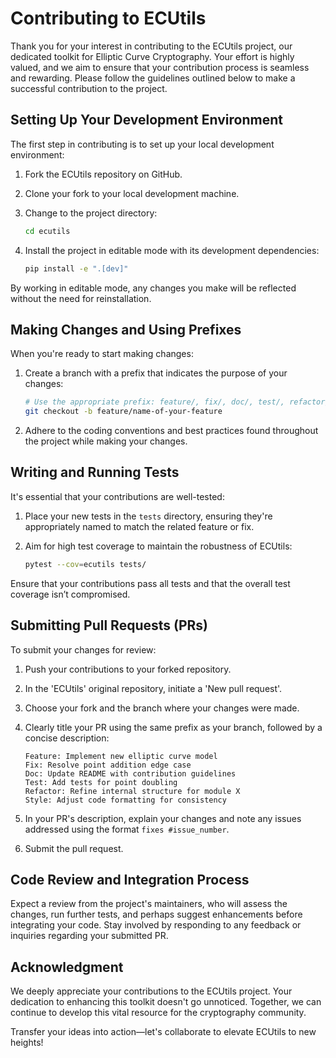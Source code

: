 # Contributing to ECUtils

Thank you for your interest in contributing to the ECUtils project, our dedicated toolkit for Elliptic Curve Cryptography. Your effort is highly valued, and we aim to ensure that your contribution process is seamless and rewarding. Please follow the guidelines outlined below to make a successful contribution to the project.

## Setting Up Your Development Environment

The first step in contributing is to set up your local development environment:

1. Fork the ECUtils repository on GitHub.
2. Clone your fork to your local development machine.
3. Change to the project directory:

   ```bash
   cd ecutils
   ```

4. Install the project in editable mode with its development dependencies:

   ```bash
   pip install -e ".[dev]"
   ```

By working in editable mode, any changes you make will be reflected without the need for reinstallation.

## Making Changes and Using Prefixes

When you're ready to start making changes:

1. Create a branch with a prefix that indicates the purpose of your changes:

   ```bash
   # Use the appropriate prefix: feature/, fix/, doc/, test/, refactor/, or style/
   git checkout -b feature/name-of-your-feature
   ```

2. Adhere to the coding conventions and best practices found throughout the project while making your changes.

## Writing and Running Tests

It's essential that your contributions are well-tested:

1. Place your new tests in the `tests` directory, ensuring they're appropriately named to match the related feature or fix.

2. Aim for high test coverage to maintain the robustness of ECUtils:

   ```bash
   pytest --cov=ecutils tests/
   ```

Ensure that your contributions pass all tests and that the overall test coverage isn’t compromised.

## Submitting Pull Requests (PRs)

To submit your changes for review:

1. Push your contributions to your forked repository.
2. In the 'ECUtils' original repository, initiate a 'New pull request'.
3. Choose your fork and the branch where your changes were made.
4. Clearly title your PR using the same prefix as your branch, followed by a concise description:

   ```plaintext
   Feature: Implement new elliptic curve model
   Fix: Resolve point addition edge case
   Doc: Update README with contribution guidelines
   Test: Add tests for point doubling
   Refactor: Refine internal structure for module X
   Style: Adjust code formatting for consistency
   ```

5. In your PR's description, explain your changes and note any issues addressed using the format `fixes #issue_number`.
6. Submit the pull request.

## Code Review and Integration Process

Expect a review from the project's maintainers, who will assess the changes, run further tests, and perhaps suggest enhancements before integrating your code. Stay involved by responding to any feedback or inquiries regarding your submitted PR.

## Acknowledgment

We deeply appreciate your contributions to the ECUtils project. Your dedication to enhancing this toolkit doesn't go unnoticed. Together, we can continue to develop this vital resource for the cryptography community.

Transfer your ideas into action—let's collaborate to elevate ECUtils to new heights!